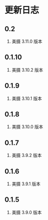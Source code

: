 # 更新日志

## 0.2

1. 美摄 3.11.0 版本

## 0.1.10

1. 美摄 3.10.2 版本

## 0.1.9

1. 美摄 3.10.1 版本

## 0.1.8

1. 美摄 3.10.0 版本

## 0.1.7

1. 美摄 3.9.2 版本

## 0.1.6

1. 美摄 3.9.1 版本

## 0.1.5

1. 美摄 3.9.0 版本

